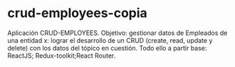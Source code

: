# crud-employees-copia
Aplicación CRUD-EMPLOYEES. Objetivo: gestionar  datos de Empleados de una entidad x: lograr el desarrollo de un CRUD (create, read, update y delete) con los datos del tópico en cuestión. Todo ello a partir base: ReactJS; Redux-toolkit;React Router.
